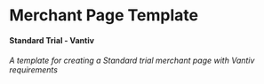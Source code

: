 # Merchant Page Template
#### Standard Trial - Vantiv 
###### A template for creating a Standard trial merchant page with Vantiv requirements 